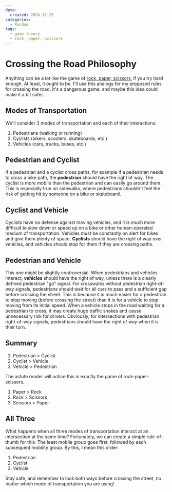 ```yaml
---
date:
  created: 2024-11-25
categories:
  - Random
tags:
  - game theory
  - rock, paper, scissors
---
```

# Crossing the Road Philosophy

Anything can be a lot like the game of [rock, paper, scissors](./2021-01-05-rps.md), if you try hard enough. At least, it ought to be. I'll use this analogy for my proposed rules for crossing the road. It's a dangerous game, and maybe this idea could make it a bit safer.

<!-- more -->

## Modes of Transportation

We'll consider 3 modes of transportation and each of their interactions:

1. Pedestrians (walking or running)
1. Cyclists (bikers, scooters, skateboards, etc.)
1. Vehicles (cars, trucks, buses, etc.)

## Pedestrian and Cyclist

If a pedestrian and a cyclist cross paths, for example if a pedestrian needs to cross a bike path, the **pedestrian** should have the right of way. The cyclist is more mobile than the pedestrian and can easily go around them. This is especially true on sidewalks, where pedestrians shouldn't feel the risk of getting hit by someone on a bike or skateboard.

## Cyclist and Vehicle

Cyclists have no defense against moving vehicles, and it is much more difficult to slow down or speed up on a bike or other human-operated medium of transportation. Vehicles must be constantly on alert for bikes and give them plenty of space. **Cyclists** should have the right of way over vehicles, and vehicles should stop for them if they are crossing paths.

## Pedestrian and Vehicle

This one might be slightly controversial. When pedestrians and vehicles interact, **vehicles** should have the right of way, unless there is a clearly defined pedestrian "go" signal. For crosswalks without pedestrian right-of-way signals, pedestrians should wait for all cars to pass and a sufficient gap before crossing the street. This is because it is much easier for a pedestrian to stop moving (before crossing the street) than it is for a vehicle to stop moving from its initial speed. When a vehicle stops in the road waiting for a pedestrian to cross, it may create huge traffic snakes and cause unnecessary risk for drivers. Obviously, for intersections with pedestrian right-of-way signals, pedestrians should have the right of way when it is their turn.

## Summary

1. Pedestrian > Cyclist
1. Cyclist > Vehicle
1. Vehicle > Pedestrian

The astute reader will notice this is exactly the game of rock-paper-scissors.

1. Paper > Rock
1. Rock > Scissors
1. Scissors > Paper

## All Three

What happens when all three modes of transportation interact at an intersection at the same time? Fortunately, we can create a simple rule-of-thumb for this. The least mobile group goes first, followed by each subsequent mobility group. By this, I mean this order:

1. Pedestrian
1. Cyclist
1. Vehicle

Stay safe, and remember to look both ways before crossing the street, no matter which mode of transportation you are using!
